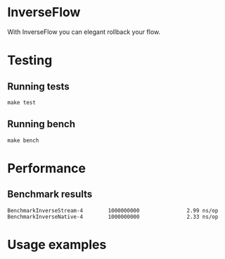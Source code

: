 # InverseFlow
With InverseFlow you can elegant rollback your flow.

# Testing

## Running tests
```
make test
```

## Running bench
```
make bench
```

# Performance

## Benchmark results

```
BenchmarkInverseStream-4        1000000000               2.99 ns/op
BenchmarkInverseNative-4        1000000000               2.33 ns/op
```

# Usage examples
